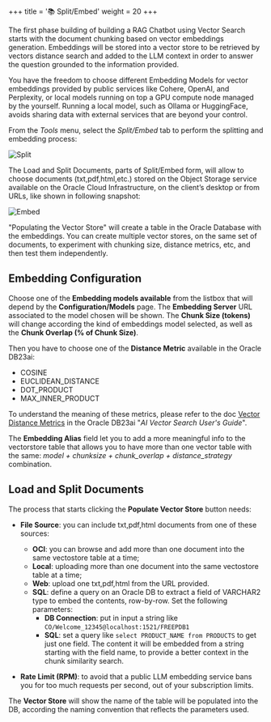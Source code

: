 +++
title = '📚 Split/Embed'
weight = 20
+++

<!--
Copyright (c) 2024, 2025, Oracle and/or its affiliates.
Licensed under the Universal Permissive License v1.0 as shown at http://oss.oracle.com/licenses/upl.
-->

The first phase building of building a RAG Chatbot using Vector Search starts with the document chunking based on vector embeddings generation.  Embeddings will be stored into a vector store to be retrieved by vectors distance search and added to the LLM context in order to answer the question grounded to the information provided.

You have the freedom to choose different Embedding Models for vector embeddings provided by public services like Cohere, OpenAI, and Perplexity, or local models running on top a GPU compute node managed by the yourself.  Running a local model, such as Ollama or HuggingFace, avoids sharing data with external services that are beyond your control.

From the _Tools_ menu, select the _Split/Embed_ tab to perform the splitting and embedding process:

![Split](../images/split.png)

The Load and Split Documents, parts of Split/Embed form, will allow to choose documents (txt,pdf,html,etc.) stored on the Object Storage service available on the Oracle Cloud Infrastructure, on the client’s desktop or from URLs, like shown in following snapshot:

![Embed](../images/embed.png)

"Populating the Vector Store" will create a table in the Oracle Database with the embeddings.  You can create multiple vector stores, on the same set of documents, to experiment with chunking size, distance metrics, etc, and then test them independently.

## Embedding Configuration

Choose one of the **Embedding models available** from the listbox that will depend by the **Configuration/Models** page.
The **Embedding Server** URL associated to the model chosen will be shown. The **Chunk Size (tokens)** will change according the kind of embeddings model selected, as well as the **Chunk Overlap (% of Chunk Size)**.

Then you have to choose one of the **Distance Metric** available in the Oracle DB23ai:
- COSINE
- EUCLIDEAN_DISTANCE
- DOT_PRODUCT
- MAX_INNER_PRODUCT

To understand the meaning of these metrics, please refer to the doc [Vector Distance Metrics](https://docs.oracle.com/en/database/oracle/oracle-database/23/vecse/vector-distance-metrics.html) in the Oracle DB23ai "*AI Vector Search User's Guide*".

The **Embedding Alias** field let you to add a more meaningful info to the vectorstore table that allows you to have more than one vector table with the same: *model + chunksize + chunk_overlap + distance_strategy* combination.


## Load and Split Documents

The process that starts clicking the **Populate Vector Store** button needs:
- **File Source**: you can include txt,pdf,html documents from one of these sources:
    - **OCI**: you can browse and add more than one document into the same vectostore table at a time;
    - **Local**: uploading more than one document into the same vectostore table at a time;
    - **Web**: upload one txt,pdf,html from the URL provided.
    - **SQL**: define a query on an Oracle DB to extract a field of VARCHAR2 type to embed the contents, row-by-row. Set the following parameters:
        - **DB Connection**: put in input a string like
        ```CO/Welcome_12345@localhost:1521/FREEPDB1```
        - **SQL**: set a query like
        ```select PRODUCT_NAME from PRODUCTS``` to get just one field. The content it will be embedded from a string starting with the field name, to provide a better context in the chunk similarity search.


- **Rate Limit (RPM)**: to avoid that a public LLM embedding service bans you for too much requests per second, out of your subscription limits.

The **Vector Store** will show the name of the table will be populated into the DB, according the naming convention that reflects the parameters used.
